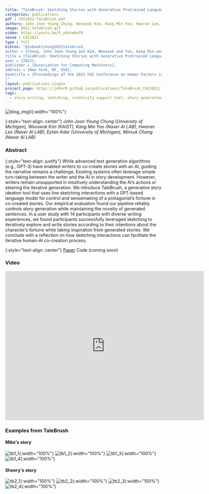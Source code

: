 ```yaml
---
title: "TaleBrush: Sketching Stories with Generative Pretrained Language Models"
categories: publications
pdf : CHI2022-TaleBrush.pdf
authors: John Joon Young Chung, Wooseok Kim, Kang Min Yoo, Hwaran Lee, Eytan Adar, Minsuk Chang
image: 2022_talebrush.gif
video: https://youtu.be/F_y6drm6af8 
venue : CHI2022
type : full
bibtex: "@inbook{chung2021talebrush,
author = {Chung, John Joon Young and Kim, Wooseok and Yoo, Kang Min and Lee, Hwaran and Adar, Eytan and Chang, Minsuk},
title = {TaleBrush: Sketching Stories with Generative Pretrained Language Models},
year = {2022},
publisher = {Association for Computing Machinery},
address = {New York, NY, USA},
booktitle = {Proceedings of the 2022 CHI Conference on Human Factors in Computing Systems}
}"
layout: publications_single
project_page: https://johnr0.github.io/publications/TaleBrush_CHI2022/
tags:
  - story writing, sketching, creativity support tool, story generation, controlled generation
---
```

![blog_img0](https://johnr0.github.io/assets/image/research/2022_talebrush.gif){:width="100%"}

{:style="text-align: center"}
*John Joon Young Chung (University of Michigan), Wooseok Kim (KAIST), Kang Min Yoo (Naver AI LAB), Hwaran Lee (Naver AI LAB), Eytan Adar (University of Michigan), Minsuk Chang (Naver AI LAB)*


### Abstract
{:style="text-align: justify"}
While advanced text generation algorithms (e.g., GPT-3) have enabled writers to co-create stories with an AI, guiding the narrative remains a challenge. Existing systems often leverage simple turn-taking between the writer and the AI in story development. However, writers remain unsupported in intuitively understanding the AI’s actions or steering the iterative generation. We introduce TaleBrush, a generative story ideation tool that uses line sketching interactions with a GPT-based language model for control and sensemaking of a protagonist’s fortune in co-created stories. Our empirical evaluation found our pipeline reliably controls story generation while maintaining the novelty of generated sentences. In a user study with 14 participants with diverse writing experiences, we found participants successfully leveraged sketching to iteratively explore and write stories according to their intentions about the character’s fortune while taking inspiration from generated stories. We conclude with a reflection on how sketching interactions can facilitate the iterative human-AI co-creation process.

{:style="text-align: center"}
[Paper](https://johnr0.github.io/assets/publications/CHI2022-TaleBrush.pdf)    Code (coming soon)


### Video
<iframe
    width="640"
    height="480"
    src="https://www.youtube.com/embed/F_y6drm6af8"
    frameborder="0"
    allow="autoplay; encrypted-media"
    allowfullscreen
>
</iframe>


### Examples from TaleBrush

#### Mike's story

![tb1_1](https://johnr0.github.io/assets/image/research/blog/2022_talebrush/tb1_1.png){:width="100%"}
![tb1_2](https://johnr0.github.io/assets/image/research/blog/2022_talebrush/tb1_2.png){:width="100%"}
![tb1_3](https://johnr0.github.io/assets/image/research/blog/2022_talebrush/tb1_3.png){:width="100%"}
![tb1_4](https://johnr0.github.io/assets/image/research/blog/2022_talebrush/tb1_4.png){:width="100%"}

#### Sheery's story

![tb2_1](https://johnr0.github.io/assets/image/research/blog/2022_talebrush/tb2_1.png){:width="100%"}
![tb2_2](https://johnr0.github.io/assets/image/research/blog/2022_talebrush/tb2_2.png){:width="100%"}
![tb2_3](https://johnr0.github.io/assets/image/research/blog/2022_talebrush/tb2_3.png){:width="100%"}
![tb2_4](https://johnr0.github.io/assets/image/research/blog/2022_talebrush/tb2_4.png){:width="100%"}
